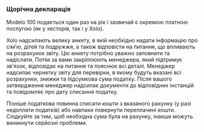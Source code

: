 ### Щорічна декларація

Modelo 100 подається один раз на рік і зазвичай є окремою платною послугою (як у хесторів, так і у Xolo).

Xolo надсилають велику анкету, в якій необхідно надати інформацію про сім'ю, дітей та подружжя, а також відповісти на
питання, що впливають на розрахунок звіту. Цю анкету потрібно уважно заповнити та надіслати. Потім за вами закріплюють
менеджера, який підтримує зв'язок, відповідає на питання та пояснює всі деталі. Менеджер надсилає чернетку звіту для
перевірки, в якому будуть вказані всі розрахунки, знижки та підсумкова сума податку. Після вашого затвердження менеджер
надсилає документи до відповідних інстанцій та повідомляє про дату списання податку.

Пізніше податкова повинна списати кошти з вказаного рахунку (у разі недоплати податків) або навпаки повернути
переплачені кошти. Слідкуйте за тим, щоб необхідна сума була на рахунку, інакше можуть виникнути серйозні проблеми.
